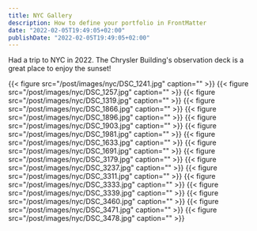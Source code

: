 ```yaml
---
title: NYC Gallery
description: How to define your portfolio in FrontMatter
date: "2022-02-05T19:49:05+02:00"
publishDate: "2022-02-05T19:49:05+02:00"
---
```


Had a trip to NYC in 2022. The Chrysler Building's observation deck is a great place to enjoy the sunset!


{{< figure src="/post/images/nyc/DSC_1241.jpg" caption="" >}}
{{< figure src="/post/images/nyc/DSC_1257.jpg" caption="" >}}
{{< figure src="/post/images/nyc/DSC_1319.jpg" caption="" >}}
{{< figure src="/post/images/nyc/DSC_1866.jpg" caption="" >}}
{{< figure src="/post/images/nyc/DSC_1896.jpg" caption="" >}}
{{< figure src="/post/images/nyc/DSC_1903.jpg" caption="" >}}
{{< figure src="/post/images/nyc/DSC_1981.jpg" caption="" >}}
{{< figure src="/post/images/nyc/DSC_1633.jpg" caption="" >}}
{{< figure src="/post/images/nyc/DSC_1691.jpg" caption="" >}}
{{< figure src="/post/images/nyc/DSC_3179.jpg" caption="" >}}
{{< figure src="/post/images/nyc/DSC_3237.jpg" caption="" >}}
{{< figure src="/post/images/nyc/DSC_3311.jpg" caption="" >}}
{{< figure src="/post/images/nyc/DSC_3333.jpg" caption="" >}}
{{< figure src="/post/images/nyc/DSC_3339.jpg" caption="" >}}
{{< figure src="/post/images/nyc/DSC_3460.jpg" caption="" >}}
{{< figure src="/post/images/nyc/DSC_3471.jpg" caption="" >}}
{{< figure src="/post/images/nyc/DSC_3478.jpg" caption="" >}}

